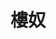 ---
title:          樓奴
slug:           bs

names:
  english:      Brick Slaves
  previous:
genre:          時裝
episodes:       20
broadcast:
  start:        2015-08-03
  end:          2015-08-28
producer:       羅鎮岳
starring:       <mark>李施嬅</mark>、王浩信、麥長青、岑麗香、商天娥、張國強

synopsis:       樓耀明（王浩信）動用與女朋友多年的積蓄置業結婚，誰料女友提出分手，又私自將單位租給鋼琴教師蔡堅菁（李施嬅），剛失戀的耀明好景不常又遭公司裁員，為了供樓無奈接受堅菁提出苛刻的條件。二人因生活習慣不同常起爭端，但耀明察覺堅菁使人退避三舍的背後原來埋藏著一段往事。耀明終在物業管理公司找到新工作，但他的空降卻破壞了三代「樓奴」勞必達（麥長青）的升職夢。必達為保飯碗與耀明水火不容，耀明卻得老闆利愛華（商天娥）賞識，更著他特別照顧實習生祝碧姬（岑麗香），二人因工作關係見盡樓奴百態。碧姬對耀明漸生愛意，但耀明深知自己所愛是誰，此時堅菁突然要求中斷租約……

characters:
  -
    fullname:       蔡堅菁 (Cecilia)
    age:            33
    identity:       小白兔琴行鋼琴教師
    appearance:     1-20
    personality:	性格粗枝大葉，不拘小節，思路看似欠缺邏輯，內心溫柔感性。
    background:		出身自草根家庭，父親早逝，母親在街市經營豆腐檔。堅菁雖然琴技不凡，她卻為了供養弟弟升讀大學放棄入讀國外音樂學院，選擇在香港當鋼琴教師。堅菁本來與母親及弟弟同住，卻因為弟弟奉子成婚而被迫讓出房間。堅菁後來獲得友人唐安妮(陳庭欣)協助，租住其前男友樓耀明(王浩信飾)家的客房。
    happenings:		入住耀明家後，堅菁為了保障自己人身安全，於是訂下了嚴苛的「共同生活守則」防範耀明。然而，一向對美食執著的她偏偏發現了耀明的精湛廚藝，自此經常難敵耀明的美食引誘，二人關係亦日趨密切。<br>堅菁在社區中心當義工，並會為長者進行健身操彈琴伴奏，期間卻巧合地遇上當義工大廚的耀明，堅菁漸漸對耀明改觀。其後，堅菁發現安妮經常利用耀明的善良及愛意，發展出藕斷絲連的關係，令耀明遲遲難以脫離失戀的陰霾，堅菁決定要幫耀明回頭是岸。
---